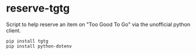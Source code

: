 # reserve-tgtg

Script to help reserve an item on "Too Good To Go" via the unofficial python client.

```
pip install tgtg
pip install python-dotenv
```
